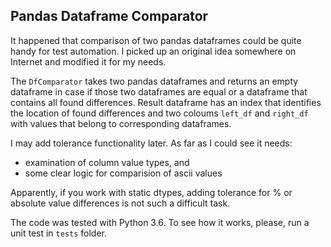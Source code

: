 ## Pandas Dataframe Comparator

It happened that comparison of two pandas dataframes could be quite handy for test automation.
I picked up an original idea somewhere on Internet and modified it for my needs.

The ```DfComparator``` takes two pandas dataframes and returns an empty dataframe in case if those two dataframes are equal or a
dataframe that contains all found differences. Result dataframe has an index that identifies the location of found 
differences and two coloums ```left_df``` and ```right_df``` with values that belong to corresponding dataframes.  

I may add tolerance functionality later. As far as I could see it needs:
* examination of column value types, and
* some clear logic for comparision of ascii values

Apparently, if you work with static dtypes, adding tolerance for % or absolute value differences is not such a difficult task.

The code was tested with Python 3.6. To see how it works, please, run a unit test in ```tests``` folder.